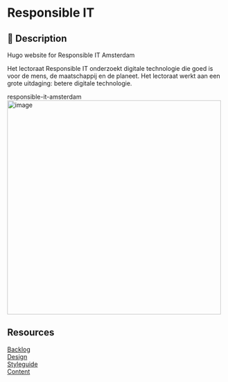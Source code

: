# Responsible IT

## 👋 Description 

Hugo website for Responsible IT Amsterdam

Het lectoraat Responsible IT onderzoekt digitale technologie die goed is voor de mens, de maatschappij en de planeet. Het lectoraat werkt aan een grote uitdaging: betere digitale technologie.

responsible-it-amsterdam<img width="493" alt="image" src="https://user-images.githubusercontent.com/1061632/226557834-cd9b80f1-d387-47d1-b163-73782b5785ce.png">



## Resources

[Backlog](https://github.com/orgs/fdnd-agency/projects/15/)     
[Design]()    
[Styleguide]()   
[Content]()     






